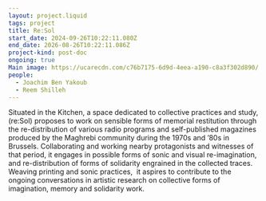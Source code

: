 ```yaml
---
layout: project.liquid
tags: project
title: Re:Sol
start_date: 2024-09-26T10:22:11.080Z
end_date: 2026-08-26T10:22:11.086Z
project-kind: post-doc
ongoing: true
Main image: https://ucarecdn.com/c76b7175-6d9d-4eea-a190-c8a3f302d890/
people:
  - Joachim Ben Yakoub
  - Reem Shilleh
---
```

Situated in the Kitchen, a space dedicated to collective practices and study, (re:Sol) proposes to work on sensible forms of memorial restitution through the re-distribution of various radio programs and self-published magazines produced by the Maghrebi community during the 1970s and ’80s in Brussels. Collaborating and working nearby protagonists and witnesses of that period, it engages in possible forms of sonic and visual re-imagination, and re-distribution of forms of solidarity engrained in the collected traces. Weaving printing and sonic practices,  it aspires to contribute to the ongoing conversations in artistic research on collective forms of imagination, memory and solidarity work.